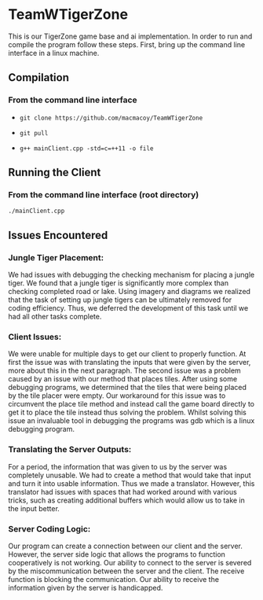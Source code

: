 # TeamWTigerZone

This is our TigerZone game base and ai implementation.  In order to run and compile the program follow these steps.  First, bring up the command line interface in a linux machine.  

## Compilation

### From the command line interface

+ `git clone https://github.com/macmacoy/TeamWTigerZone`

+ `git pull`

+ `g++ mainClient.cpp -std=c=++11 -o file`

## Running the Client

### From the command line interface (root directory)

`./mainClient.cpp`


## Issues Encountered
### Jungle Tiger Placement:
We had issues with debugging the checking mechanism for placing a jungle tiger.  We found that a jungle tiger is significantly more complex than checking completed road or lake.  Using imagery and diagrams we realized that the task of setting up jungle tigers can be ultimately removed for coding efficiency.  Thus, we deferred the development of this task until we had all other tasks complete.
### Client Issues:
We were unable for multiple days to get our client to properly function.  At first the issue was with translating the inputs that were given by the server, more about this in the next paragraph.  The second issue was a problem caused by an issue with our method that places tiles.  After using some debugging programs, we determined that the tiles that were being placed by the tile placer were empty.  Our workaround for this issue was to circumvent the place tile method and instead call the game board directly to get it to place the tile instead thus solving the problem.  Whilst solving this issue an invaluable tool in debugging the programs was gdb which is a linux debugging program.
### Translating the Server Outputs:
For a period, the information that was given to us by the server was completely unusable.  We had to create a method that would take that input and turn it into usable information.  Thus we made a translator.   However, this translator had issues with spaces that had worked around with various tricks, such as creating additional buffers which would allow us to take in the input better.
### Server Coding Logic:
Our program can create a connection between our client and the server.  However, the server side logic that allows the programs to function cooperatively is not working. Our ability to connect to the server is severed by the miscommunication between the server and the client.  The receive function is blocking the communication.  Our ability to receive the information given by the server is handicapped.
